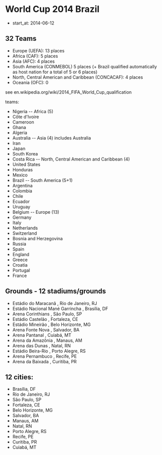 #  World Cup 2014 Brazil

- start_at: 2014-06-12



## 32 Teams

- Europe (UEFA): 13 places
- Africa (CAF): 5 places
- Asia (AFC): 4 places
- South America (CONMEBOL) 5 places (+ Brazil qualified automatically as host nation for a total of 5 or 6 places)
- North, Central American and Caribbean (CONCACAF): 4 places
- Oceania (OFC): 0

see en.wikipedia.org/wiki/2014_FIFA_World_Cup_qualification

teams:
- Nigeria    -- Africa (5)
- Côte d'Ivoire
- Cameroon
- Ghana
- Algeria
- Australia   -- Asia (4) includes Australia
- Iran
- Japan
- South Korea
- Costa Rica   -- North, Central American and Caribbean (4)
- United States
- Honduras
- Mexico
- Brazil -- South America (5+1)
- Argentina
- Colombia
- Chile
- Ecuador
- Uruguay
- Belgium  -- Europe (13)
- Germany
- Italy
- Netherlands
- Switzerland
- Bosnia and Herzegovina
- Russia
- Spain
- England
- Greece
- Croatia
- Portugal
- France


## Grounds  - 12 stadiums/grounds
- Estádio do Maracanã               , Rio de Janeiro, RJ
- Estádio Nacional Mané Garrincha   , Brasília, DF
- Arena Corinthians                 , São Paulo, SP
- Estádio Castelão                  , Fortaleza, CE
- Estádio Mineirão                  , Belo Horizonte, MG
- Arena Fonte Nova                  , Salvador, BA
- Arena Pantanal                    , Cuiabá, MT
- Arena da Amazônia                 , Manaus, AM
- Arena das Dunas                   , Natal, RN
- Estádio Beira-Rio                 , Porto Alegre, RS
- Arena Pernambuco                  , Recife, PE
- Arena da Baixada                  , Curitiba, PR

## 12 cities:

- Brasília, DF
- Rio de Janeiro, RJ
- São Paulo, SP
- Fortaleza, CE
- Belo Horizonte, MG
- Salvador, BA
- Manaus, AM
- Natal, RN
- Porto Alegre, RS
- Recife, PE
- Curitiba, PR
- Cuiabá, MT
